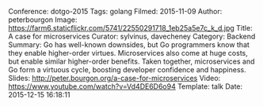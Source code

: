 Conference: dotgo-2015
Tags: golang
Filmed: 2015-11-09
Author: peterbourgon
Image: https://farm6.staticflickr.com/5741/22550291718_1eb25a5e7c_k_d.jpg
Title: A case for microservices
Curator: sylvinus, davecheney
Category: Backend
Summary: Go has well-known downsides, but Go programmers know that they enable higher-order virtues. Microservices also come at huge costs, but enable similar higher-order benefits. Taken together, microservices and Go form a virtuous cycle, boosting developer confidence and happiness.
Slides: http://peter.bourgon.org/a-case-for-microservices
Video: https://www.youtube.com/watch?v=Vd4DE6D6o94
Template: talk
Date: 2015-12-15 16:18:11